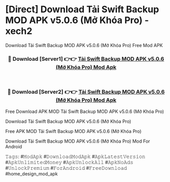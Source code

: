 # [Direct] Download Tải Swift Backup MOD APK v5.0.6 (Mở Khóa Pro) - xech2
Download Tải Swift Backup MOD APK v5.0.6 (Mở Khóa Pro) Free Mod APK

<div align="center">
<h3>🔴 Download [Server1] 👉👉 <a href="https://apk-comot.site?title=Tải_Swift_Backup_MOD_APK_v5.0.6_(Mở_Khóa_Pro)">Tải Swift Backup MOD APK v5.0.6 (Mở Khóa Pro) Mod Apk</a></h3><br>

<h3>🔴 Download [Server2] 👉👉 <a href="https://apk-comot.site?title=Tải_Swift_Backup_MOD_APK_v5.0.6_(Mở_Khóa_Pro)">Tải Swift Backup MOD APK v5.0.6 (Mở Khóa Pro) Mod Apk</a></h3>
</div>


Free Download APK MOD Tải Swift Backup MOD APK v5.0.6 (Mở Khóa Pro)

Download Tải Swift Backup MOD APK v5.0.6 (Mở Khóa Pro) 

Free APK MOD Tải Swift Backup MOD APK v5.0.6 (Mở Khóa Pro) 

Download Tải Swift Backup MOD APK v5.0.6 (Mở Khóa Pro) Mod For Android

𝚃𝚊𝚐𝚜: #𝙼𝚘𝚍𝙰𝚙𝚔 #𝙳𝚘𝚠𝚗𝚕𝚘𝚊𝚍𝙼𝚘𝚍𝙰𝚙𝚔 #𝙰𝚙𝚔𝙻𝚊𝚝𝚎𝚜𝚝𝚅𝚎𝚛𝚜𝚒𝚘𝚗 #𝙰𝚙𝚔𝚄𝚗𝚕𝚒𝚖𝚒𝚝𝚎𝚍𝙼𝚘𝚗𝚎𝚢 #𝙰𝚙𝚔𝚄𝚗𝚕𝚘𝚌𝚔𝙰𝚕𝚕 #𝙰𝚙𝚔𝙽𝚘𝙰𝚍𝚜 #𝚄𝚗𝚕𝚘𝚌𝚔𝙿𝚛𝚎𝚖𝚒𝚞𝚖 #𝙵𝚘𝚛𝙰𝚗𝚍𝚛𝚘𝚒𝚍 #𝙵𝚛𝚎𝚎𝙳𝚘𝚠𝚗𝚕𝚘𝚊𝚍 #home_design_mod_apk